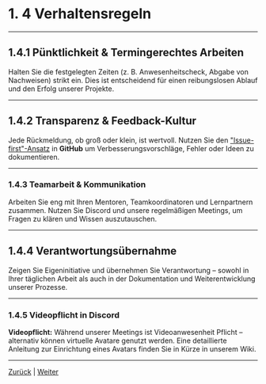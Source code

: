 # 1. 4 Verhaltensregeln

---

## 1.4.1 Pünktlichkeit & Termingerechtes Arbeiten

Halten Sie die festgelegten Zeiten (z. B. Anwesenheitscheck, Abgabe von Nachweisen) strikt ein. Dies ist entscheidend für einen reibungslosen Ablauf und den Erfolg unserer Projekte.

---

## 1.4.2 Transparenz & Feedback-Kultur

Jede Rückmeldung, ob groß oder klein, ist wertvoll. Nutzen Sie den ["Issue-first"-Ansatz](https://github.com/NADOOIT/NADOO-Launchpad/issues/new/choose) in __GitHub__ um Verbesserungsvorschläge, Fehler oder Ideen zu dokumentieren.

---

### 1.4.3 Teamarbeit & Kommunikation

Arbeiten Sie eng mit Ihren Mentoren, Teamkoordinatoren und Lernpartnern zusammen. Nutzen Sie Discord und unsere regelmäßigen Meetings, um Fragen zu klären und Wissen auszutauschen.

---

## 1.4.4 Verantwortungsübernahme

Zeigen Sie Eigeninitiative und übernehmen Sie Verantwortung – sowohl in Ihrer täglichen Arbeit als auch in der Dokumentation und Weiterentwicklung unserer Prozesse.

---

### 1.4.5 Videopflicht in Discord

__Videopflicht:__
Während unserer Meetings ist Videoanwesenheit Pflicht – alternativ können virtuelle Avatare genutzt werden. Eine detaillierte Anleitung zur Einrichtung eines Avatars finden Sie in Kürze in unserem Wiki.

---

[Zurück](../3/README.md) | [Weiter](../5/README.md)
